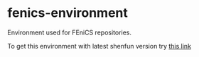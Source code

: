# fenics-environment

Environment used for FEniCS repositories.

To get this environment with latest shenfun version try [this link](https://mybinder.org/v2/gh/mikaem/fenics-environment/master?urlpath=git-pull?repo=https://github.com/mikaem/MEK4300-2020)
